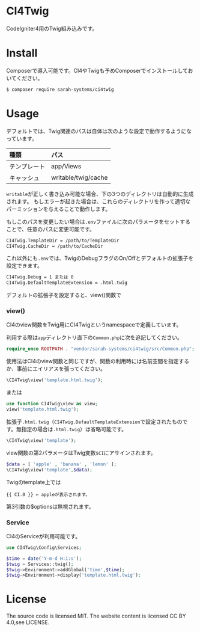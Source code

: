 # CI4Twig

CodeIgniter4用のTwig組み込みです。

# Install

Composerで導入可能です。CI4やTwigも予めComposerでインストールしておいてください。

```bash
$ composer require sarah-systems/ci4twig
```

# Usage
デフォルトでは、Twig関連のパスは自体は次のような設定で動作するようになっています。

| 種類         | パス                        |
|:-------------|:----------------------------|
| テンプレート | app/Views                   |
| キャッシュ   | writable/twig/cache         |

`writable`が正しく書き込み可能な場合、下の3つのディレクトリは自動的に生成されます。
もしエラーが起きた場合は、これらのディレクトリを作って適切なパーミッションを与えることで動作します。

もしこのパスを変更したい場合は`.env`ファイルに次のパラメータをセットすることで、任意のパスに変更可能です。

```bash
CI4Twig.TemplateDir = /path/to/TemplateDir
CI4Twig.CacheDir = /path/to/CacheDir
```

これ以外にも`.env`では、TwigのDebugフラグのOn/Offとデフォルトの拡張子を設定できます。

```bash
CI4Twig.Debug = 1 または 0
CI4Twig.DefaultTemplateExtension = .html.twig
```

デフォルトの拡張子を設定すると、view()関数で

### view()
CI4のview関数をTwig用にCI4Twigというnamespaceで定義しています。

利用する際は`app`ディレクトリ直下の`Common.php`に次を追記してください。

```php
require_once ROOTPATH . "vendor/sarah-systems/ci4twig/src/Common.php";
```

使用法はCI4のview関数と同じですが、関数の利用時には名前空間を指定するか、事前にエイリアスを張ってください。

```php
\CI4Twig\view('template.html.twig');
```

または

```php
use function CI4Twig\view as view;
view('template.html.twig');
```

拡張子`.html.twig`（`CI4Twig.DefaultTemplateExtension`で設定されたものです。無指定の場合は`.html.twig`）は省略可能です。

```php
\CI4Twig\view('template');
```

view関数の第2パラメータはTwig変数`$CI`にアサインされます。

```php
$data = [ 'apple' , 'banana' , 'lemon' ];
\CI4Twig\view('template',$data);
```

Twigのtemplate上では
```twig
{{ CI.0 }} ← appleが表示されます。
```

第3引数の$optionsは無視されます。

### Service

CI4のServiceが利用可能です。

```php
use CI4Twig\Config\Services;

$time = date('Y-m-d H:i:s');
$twig = Services::twig();
$twig->Environment->addGlobal('time',$time);
$twig->Environment->display('template.html.twig');
```

# License
The source code is licensed MIT. The website content is licensed CC BY 4.0,see LICENSE.